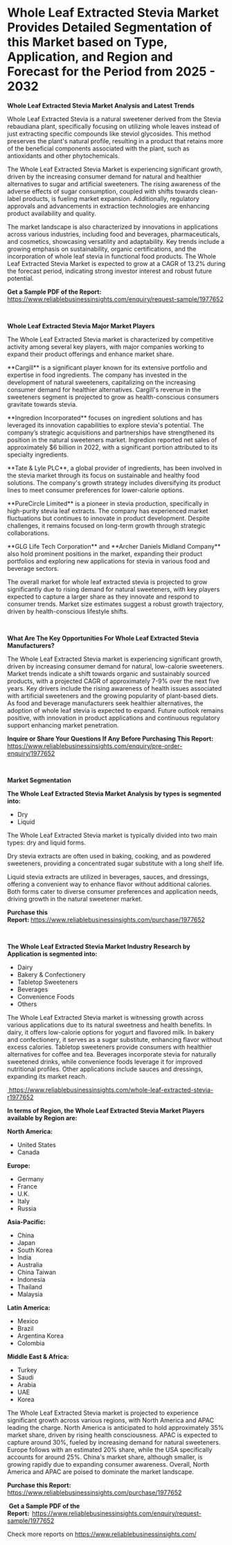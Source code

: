 <p><h1>Whole Leaf Extracted Stevia Market Provides Detailed Segmentation of this Market based on Type, Application, and Region and Forecast for the Period from 2025 - 2032</h1></p><p><strong>Whole Leaf Extracted Stevia Market Analysis and Latest Trends</strong></p>
<p><p>Whole Leaf Extracted Stevia is a natural sweetener derived from the Stevia rebaudiana plant, specifically focusing on utilizing whole leaves instead of just extracting specific compounds like steviol glycosides. This method preserves the plant's natural profile, resulting in a product that retains more of the beneficial components associated with the plant, such as antioxidants and other phytochemicals. </p><p>The Whole Leaf Extracted Stevia Market is experiencing significant growth, driven by the increasing consumer demand for natural and healthier alternatives to sugar and artificial sweeteners. The rising awareness of the adverse effects of sugar consumption, coupled with shifts towards clean-label products, is fueling market expansion. Additionally, regulatory approvals and advancements in extraction technologies are enhancing product availability and quality.</p><p>The market landscape is also characterized by innovations in applications across various industries, including food and beverages, pharmaceuticals, and cosmetics, showcasing versatility and adaptability. Key trends include a growing emphasis on sustainability, organic certifications, and the incorporation of whole leaf stevia in functional food products. The Whole Leaf Extracted Stevia Market is expected to grow at a CAGR of 13.2% during the forecast period, indicating strong investor interest and robust future potential.</p></p>
<p><strong>Get a Sample PDF of the Report:&nbsp;</strong> <a href="https://www.reliablebusinessinsights.com/enquiry/request-sample/1977652?utm_campaign=3148&utm_medium=2&utm_source=Github&utm_content=ia&utm_term=03042025&utm_id=whole-leaf-extracted-stevia">https://www.reliablebusinessinsights.com/enquiry/request-sample/1977652</a></p>
<p>&nbsp;</p>
<p><strong>Whole Leaf Extracted Stevia Major Market Players</strong></p>
<p><p>The Whole Leaf Extracted Stevia market is characterized by competitive activity among several key players, with major companies working to expand their product offerings and enhance market share. </p><p>**Cargill** is a significant player known for its extensive portfolio and expertise in food ingredients. The company has invested in the development of natural sweeteners, capitalizing on the increasing consumer demand for healthier alternatives. Cargill's revenue in the sweeteners segment is projected to grow as health-conscious consumers gravitate towards stevia.</p><p>**Ingredion Incorporated** focuses on ingredient solutions and has leveraged its innovation capabilities to explore stevia's potential. The company’s strategic acquisitions and partnerships have strengthened its position in the natural sweeteners market. Ingredion reported net sales of approximately $6 billion in 2022, with a significant portion attributed to its specialty ingredients.</p><p>**Tate & Lyle PLC**, a global provider of ingredients, has been involved in the stevia market through its focus on sustainable and healthy food solutions. The company's growth strategy includes diversifying its product lines to meet consumer preferences for lower-calorie options.</p><p>**PureCircle Limited** is a pioneer in stevia production, specifically in high-purity stevia leaf extracts. The company has experienced market fluctuations but continues to innovate in product development. Despite challenges, it remains focused on long-term growth through strategic collaborations.</p><p>**GLG Life Tech Corporation** and **Archer Daniels Midland Company** also hold prominent positions in the market, expanding their product portfolios and exploring new applications for stevia in various food and beverage sectors.</p><p>The overall market for whole leaf extracted stevia is projected to grow significantly due to rising demand for natural sweeteners, with key players expected to capture a larger share as they innovate and respond to consumer trends. Market size estimates suggest a robust growth trajectory, driven by health-conscious lifestyle shifts.</p></p>
<p>&nbsp;</p>
<p><strong>What Are The Key Opportunities For Whole Leaf Extracted Stevia Manufacturers?</strong></p>
<p><p>The Whole Leaf Extracted Stevia market is experiencing significant growth, driven by increasing consumer demand for natural, low-calorie sweeteners. Market trends indicate a shift towards organic and sustainably sourced products, with a projected CAGR of approximately 7-9% over the next five years. Key drivers include the rising awareness of health issues associated with artificial sweeteners and the growing popularity of plant-based diets. As food and beverage manufacturers seek healthier alternatives, the adoption of whole leaf stevia is expected to expand. Future outlook remains positive, with innovation in product applications and continuous regulatory support enhancing market penetration.</p></p>
<p><strong>Inquire or Share Your Questions If Any Before Purchasing This Report:</strong> <a href="https://www.reliablebusinessinsights.com/enquiry/pre-order-enquiry/1977652?utm_campaign=3148&utm_medium=2&utm_source=Github&utm_content=ia&utm_term=03042025&utm_id=whole-leaf-extracted-stevia">https://www.reliablebusinessinsights.com/enquiry/pre-order-enquiry/1977652</a></p>
<p>&nbsp;</p>
<p><strong>Market Segmentation</strong></p>
<p><strong>The Whole Leaf Extracted Stevia Market Analysis by types is segmented into:</strong></p>
<p><ul><li>Dry</li><li>Liquid</li></ul></p>
<p><p>The Whole Leaf Extracted Stevia market is typically divided into two main types: dry and liquid forms. </p><p>Dry stevia extracts are often used in baking, cooking, and as powdered sweeteners, providing a concentrated sugar substitute with a long shelf life. </p><p>Liquid stevia extracts are utilized in beverages, sauces, and dressings, offering a convenient way to enhance flavor without additional calories. Both forms cater to diverse consumer preferences and application needs, driving growth in the natural sweetener market.</p></p>
<p><strong>Purchase this Report:&nbsp;</strong><a href="https://www.reliablebusinessinsights.com/purchase/1977652?utm_campaign=3148&utm_medium=2&utm_source=Github&utm_content=ia&utm_term=03042025&utm_id=whole-leaf-extracted-stevia">https://www.reliablebusinessinsights.com/purchase/1977652</a></p>
<p>&nbsp;</p>
<p><strong>The Whole Leaf Extracted Stevia Market Industry Research by Application is segmented into:</strong></p>
<p><ul><li>Dairy</li><li>Bakery & Confectionery</li><li>Tabletop Sweeteners</li><li>Beverages</li><li>Convenience Foods</li><li>Others</li></ul></p>
<p><p>The Whole Leaf Extracted Stevia market is witnessing growth across various applications due to its natural sweetness and health benefits. In dairy, it offers low-calorie options for yogurt and flavored milk. In bakery and confectionery, it serves as a sugar substitute, enhancing flavor without excess calories. Tabletop sweeteners provide consumers with healthier alternatives for coffee and tea. Beverages incorporate stevia for naturally sweetened drinks, while convenience foods leverage it for improved nutritional profiles. Other applications include sauces and dressings, expanding its market reach.</p></p>
<p><a href="https://www.reliablebusinessinsights.com/whole-leaf-extracted-stevia-r1977652?utm_campaign=3148&utm_medium=2&utm_source=Github&utm_content=ia&utm_term=03042025&utm_id=whole-leaf-extracted-stevia">&nbsp;https://www.reliablebusinessinsights.com/whole-leaf-extracted-stevia-r1977652</a></p>
<p><strong>In terms of Region, the Whole Leaf Extracted Stevia Market Players available by Region are:</strong></p>
<p>
    <p> <strong> North America: </strong>
        <ul>
            <li>United States</li>
            <li>Canada</li>
        </ul>
        </p> 
    <p> <strong> Europe: </strong>
        <ul>
            <li>Germany</li>
            <li>France</li>
            <li>U.K.</li>
            <li>Italy</li>
            <li>Russia</li>
        </ul>
        </p> 
    <p> <strong> Asia-Pacific: </strong>
        <ul>
            <li>China</li>
            <li>Japan</li>
            <li>South Korea</li>
            <li>India</li>
            <li>Australia</li>
            <li>China Taiwan</li>
            <li>Indonesia</li>
            <li>Thailand</li>
            <li>Malaysia</li>
        </ul>
        </p> 
    <p> <strong> Latin America: </strong>
        <ul>
            <li>Mexico</li>
            <li>Brazil</li>
            <li>Argentina Korea</li>
            <li>Colombia</li>
        </ul>
        </p> 
    <p> <strong> Middle East & Africa: </strong>
        <ul>
            <li>Turkey</li>
            <li>Saudi</li>
            <li>Arabia</li>
            <li>UAE</li>
            <li>Korea</li>
        </ul>
    </p>
    </p>
<p><p>The Whole Leaf Extracted Stevia market is projected to experience significant growth across various regions, with North America and APAC leading the charge. North America is anticipated to hold approximately 35% market share, driven by rising health consciousness. APAC is expected to capture around 30%, fueled by increasing demand for natural sweeteners. Europe follows with an estimated 20% share, while the USA specifically accounts for around 25%. China's market share, although smaller, is growing rapidly due to expanding consumer awareness. Overall, North America and APAC are poised to dominate the market landscape.</p></p>
<p><strong>Purchase this Report: </strong><a href="https://www.reliablebusinessinsights.com/purchase/1977652?utm_campaign=3148&utm_medium=2&utm_source=Github&utm_content=ia&utm_term=03042025&utm_id=whole-leaf-extracted-stevia">https://www.reliablebusinessinsights.com/purchase/1977652</a></p>
<p>&nbsp;<strong>Get a Sample PDF of the Report:&nbsp;&nbsp;</strong><a href="https://www.reliablebusinessinsights.com/enquiry/request-sample/1977652?utm_campaign=3148&utm_medium=2&utm_source=Github&utm_content=ia&utm_term=03042025&utm_id=whole-leaf-extracted-stevia">https://www.reliablebusinessinsights.com/enquiry/request-sample/1977652</a></p>
<p><strong></strong></p>
<p>Check more reports on <a href="https://www.reliablebusinessinsights.com/?utm_campaign=3148&utm_medium=2&utm_source=Github&utm_content=ia&utm_term=03042025&utm_id=whole-leaf-extracted-stevia">https://www.reliablebusinessinsights.com/</a></p>
